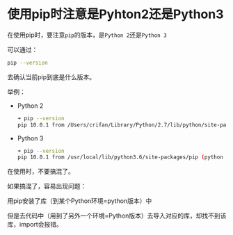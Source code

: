 # 使用pip时注意是Pyhton2还是Python3

在使用pip时，要注意`pip`的版本，是`Python 2`还是`Python 3`

可以通过：

```bash
pip --version
```

去确认当前pip到底是什么版本。

举例：

* Python 2
    ```bash
    ➜ pip --version
    pip 10.0.1 from /Users/crifan/Library/Python/2.7/lib/python/site-packages/pip (python 2.7)
    ```
* Python 3
    ```bash
    ➜ pip --version
    pip 10.0.1 from /usr/local/lib/python3.6/site-packages/pip (python 3.6)
    ```

在使用时，不要搞混了。

如果搞混了，容易出现问题：

用pip安装了库（到某个Python环境=python版本）中

但是去代码中（用到了另外一个环境=Python版本）去导入对应的库，却找不到该库，import会报错。

